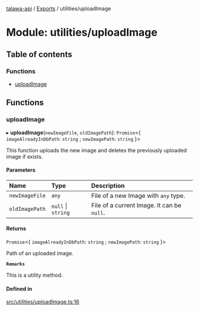 [talawa-api](../README.md) / [Exports](../modules.md) / utilities/uploadImage

# Module: utilities/uploadImage

## Table of contents

### Functions

- [uploadImage](utilities_uploadImage.md#uploadimage)

## Functions

### uploadImage

▸ **uploadImage**(`newImageFile`, `oldImagePath`): `Promise`\<\{ `imageAlreadyInDbPath`: `string` ; `newImagePath`: `string`  }\>

This function uploads the new image and deletes the previously uploaded image if exists.

#### Parameters

| Name | Type | Description |
| :------ | :------ | :------ |
| `newImageFile` | `any` | File of a new Image with `any` type. |
| `oldImagePath` | ``null`` \| `string` | File of a current Image. It can be `null`. |

#### Returns

`Promise`\<\{ `imageAlreadyInDbPath`: `string` ; `newImagePath`: `string`  }\>

Path of an uploaded image.

**`Remarks`**

This is a utility method.

#### Defined in

[src/utilities/uploadImage.ts:16](https://github.com/PalisadoesFoundation/talawa-api/blob/fcc2f8f/src/utilities/uploadImage.ts#L16)
